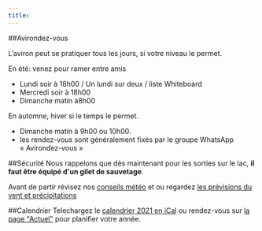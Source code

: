 ```yaml
---
title: 
---
```

##Avirondez-vous

L’aviron peut se pratiquer tous les jours, si votre niveau le permet.

En été: venez pour ramer entre amis
- Lundi soir à 18h00 / Un lundi sur deux / liste Whiteboard
- Mercredi soir à 18h00
- Dimanche matin à8h00 

En automne, hiver si le temps le permet.
- Dimanche matin à 9h00 ou 10h00.
- les rendez-vous sont généralement fixés par le groupe WhatsApp « Avirondez-vous »

##Sécurité
Nous rappelons que dès maintenant pour les sorties sur le lac, **il faut être équipé d'un gilet de sauvetage**.

Avant de partir révisez nos [conseils météo](/aviron/meteo) et ou regardez [les prévisions du vent et précipitations](/aviron/meteo#windguru)

##Calendrier
Telechargez le [calendrier 2021 en iCal](https://www.google.com/calendar/ical/jhhjmbajfom7q67k26lrn1h8h8%40group.calendar.google.com/public/basic.ics) ou rendez-vous sur [la page "Actuel"](/actuel) pour planifier votre année.
